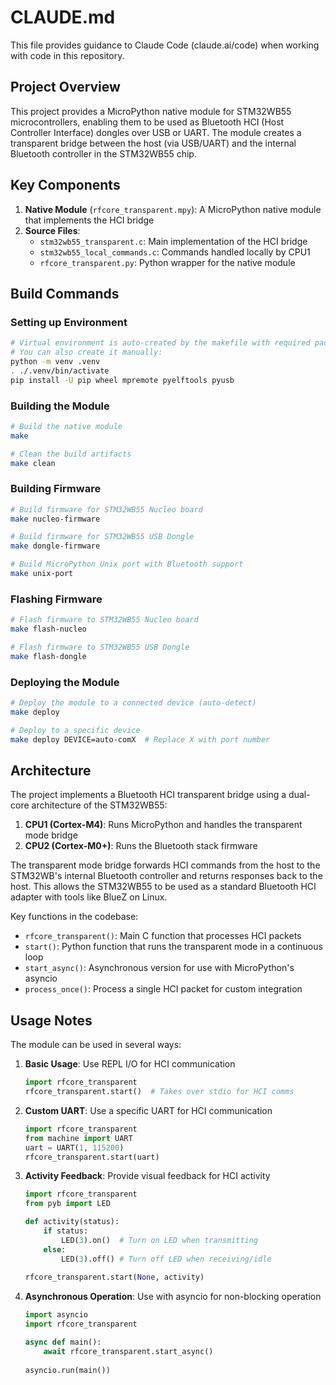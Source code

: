 # CLAUDE.md

This file provides guidance to Claude Code (claude.ai/code) when working with code in this repository.

## Project Overview

This project provides a MicroPython native module for STM32WB55 microcontrollers, enabling them to be used as Bluetooth HCI (Host Controller Interface) dongles over USB or UART. The module creates a transparent bridge between the host (via USB/UART) and the internal Bluetooth controller in the STM32WB55 chip.

## Key Components

1. **Native Module** (`rfcore_transparent.mpy`): A MicroPython native module that implements the HCI bridge
2. **Source Files**:
   - `stm32wb55_transparent.c`: Main implementation of the HCI bridge
   - `stm32wb55_local_commands.c`: Commands handled locally by CPU1
   - `rfcore_transparent.py`: Python wrapper for the native module

## Build Commands

### Setting up Environment

```bash
# Virtual environment is auto-created by the makefile with required packages
# You can also create it manually:
python -m venv .venv
. ./.venv/bin/activate
pip install -U pip wheel mpremote pyelftools pyusb
```

### Building the Module

```bash
# Build the native module
make

# Clean the build artifacts
make clean
```

### Building Firmware

```bash
# Build firmware for STM32WB55 Nucleo board
make nucleo-firmware

# Build firmware for STM32WB55 USB Dongle
make dongle-firmware

# Build MicroPython Unix port with Bluetooth support
make unix-port
```

### Flashing Firmware

```bash
# Flash firmware to STM32WB55 Nucleo board
make flash-nucleo

# Flash firmware to STM32WB55 USB Dongle
make flash-dongle
```

### Deploying the Module

```bash
# Deploy the module to a connected device (auto-detect)
make deploy

# Deploy to a specific device
make deploy DEVICE=auto-comX  # Replace X with port number
```

## Architecture

The project implements a Bluetooth HCI transparent bridge using a dual-core architecture of the STM32WB55:

1. **CPU1 (Cortex-M4)**: Runs MicroPython and handles the transparent mode bridge
2. **CPU2 (Cortex-M0+)**: Runs the Bluetooth stack firmware

The transparent mode bridge forwards HCI commands from the host to the STM32WB's internal Bluetooth controller and returns responses back to the host. This allows the STM32WB55 to be used as a standard Bluetooth HCI adapter with tools like BlueZ on Linux.

Key functions in the codebase:
- `rfcore_transparent()`: Main C function that processes HCI packets
- `start()`: Python function that runs the transparent mode in a continuous loop
- `start_async()`: Asynchronous version for use with MicroPython's asyncio
- `process_once()`: Process a single HCI packet for custom integration

## Usage Notes

The module can be used in several ways:

1. **Basic Usage**: Use REPL I/O for HCI communication
   ```python
   import rfcore_transparent
   rfcore_transparent.start()  # Takes over stdio for HCI comms
   ```

2. **Custom UART**: Use a specific UART for HCI communication
   ```python
   import rfcore_transparent
   from machine import UART
   uart = UART(1, 115200)
   rfcore_transparent.start(uart)
   ```

3. **Activity Feedback**: Provide visual feedback for HCI activity
   ```python
   import rfcore_transparent
   from pyb import LED
   
   def activity(status):
       if status:
           LED(3).on()  # Turn on LED when transmitting
       else:
           LED(3).off() # Turn off LED when receiving/idle
           
   rfcore_transparent.start(None, activity)
   ```

4. **Asynchronous Operation**: Use with asyncio for non-blocking operation
   ```python
   import asyncio
   import rfcore_transparent
   
   async def main():
       await rfcore_transparent.start_async()
       
   asyncio.run(main())
   ```